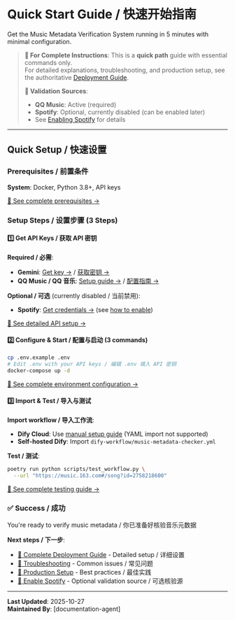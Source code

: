 # Quick Start Guide / 快速开始指南

Get the Music Metadata Verification System running in 5 minutes with minimal configuration.

> **📖 For Complete Instructions**: This is a **quick path** guide with essential commands only.  
> For detailed explanations, troubleshooting, and production setup, see the authoritative [Deployment Guide](guides/DEPLOYMENT.md).
>
> **📌 Validation Sources**:
>
> - **QQ Music**: Active (required)
> - **Spotify**: Optional, currently disabled (can be enabled later)
> - See [Enabling Spotify](guides/WORKFLOW_OVERVIEW.md#enabling-spotify-validation) for details

---

## Quick Setup / 快速设置

### Prerequisites / 前置条件

**System**: Docker, Python 3.8+, API keys

[📖 See complete prerequisites →](guides/DEPLOYMENT.md#prerequisites)

### Setup Steps / 设置步骤 (3 Steps)

#### 1️⃣ Get API Keys / 获取 API 密钥

**Required / 必需**:

- **Gemini**: [Get key →](https://aistudio.google.com/) / [获取密钥 →](https://aistudio.google.com/)
- **QQ Music / QQ 音乐**: [Setup guide →](guides/QQMUSIC_API_SETUP.md) / [配置指南 →](guides/QQMUSIC_API_SETUP.md)

**Optional / 可选** (currently disabled / 当前禁用):

- **Spotify**: [Get credentials →](https://developer.spotify.com/dashboard) (see [how to enable](guides/WORKFLOW_OVERVIEW.md#enabling-spotify-validation))

[📖 See detailed API setup →](guides/DEPLOYMENT.md#api-keys-required)

#### 2️⃣ Configure & Start / 配置与启动 (3 commands)

```bash
cp .env.example .env
# Edit .env with your API keys / 编辑 .env 填入 API 密钥
docker-compose up -d
```

[📖 See complete environment configuration →](guides/DEPLOYMENT.md#step-2-configure-environment)

#### 3️⃣ Import & Test / 导入与测试

**Import workflow / 导入工作流**:

- **Dify Cloud**: Use [manual setup guide](guides/DIFY_CLOUD_MANUAL_SETUP.md) (YAML import not supported)
- **Self-hosted Dify**: Import `dify-workflow/music-metadata-checker.yml`

**Test / 测试**:

```bash
poetry run python scripts/test_workflow.py \
  --url "https://music.163.com#/song?id=2758218600"
```

[📖 See complete testing guide →](guides/DEPLOYMENT.md#verification)

### ✅ Success / 成功

You're ready to verify music metadata / 你已准备好核验音乐元数据

**Next steps / 下一步**:

- [📖 Complete Deployment Guide](guides/DEPLOYMENT.md) - Detailed setup / 详细设置
- [🔧 Troubleshooting](guides/DEPLOYMENT.md#troubleshooting) - Common issues / 常见问题
- [🚀 Production Setup](guides/DEPLOYMENT.md#production-considerations) - Best practices / 最佳实践
- [🎵 Enable Spotify](guides/WORKFLOW_OVERVIEW.md#enabling-spotify-validation) - Optional validation source / 可选核验源

---

**Last Updated**: 2025-10-27  
**Maintained By**: [documentation-agent]
